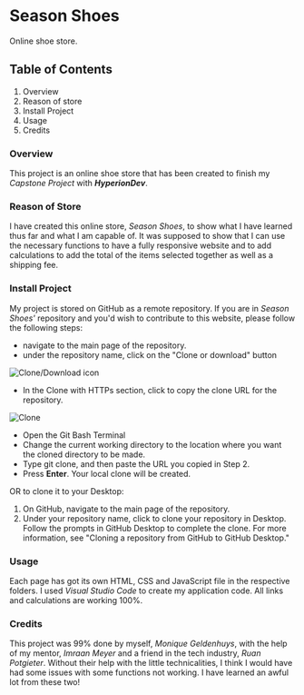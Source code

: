 # Season Shoes
Online shoe store.

## Table of Contents
1. Overview
1. Reason of store
1. Install Project
1. Usage
1. Credits

### Overview
This project is an online shoe store that has been created to finish my _Capstone Project_ with _**HyperionDev**_. 

### Reason of Store
I have created this online store, _Season Shoes_, to show what I have learned thus far and what I am capable of. It was supposed to show that I can use the necessary functions to have a fully responsive website and to add calculations to add the total of the items selected together as well as a shipping fee.

### Install Project
My project is stored on GitHub as a remote repository. If you are in _Season Shoes'_ repository and you'd wish to contribute to this website, please follow the following steps:
  * navigate to the main page of the repository.
  * under the repository name, click on the "Clone or download" button

![Clone/Download icon](https://github-images.s3.amazonaws.com/enterprise/2.13/assets/images/help/repository/clone-repo-clone-url-button.png)
  * In the Clone with HTTPs section, click  to copy the clone URL for the repository.

![Clone](https://github-images.s3.amazonaws.com/enterprise/2.13/assets/images/help/repository/https-url-clone.png)

  * Open the Git Bash Terminal
  * Change the current working directory to the location where you want the cloned directory to be made.
  * Type git clone, and then paste the URL you copied in Step 2.
  * Press **Enter**. Your local clone will be created.
  
 OR
 to clone it to your Desktop:
  1. On GitHub, navigate to the main page of the repository.
  1. Under your repository name, click  to clone your repository in Desktop. Follow the prompts in GitHub Desktop to complete the clone. For more information, see "Cloning a          repository from GitHub to GitHub Desktop."
  
### Usage
Each page has got its own HTML, CSS and JavaScript file in the respective folders. I used _Visual Studio Code_ to create my application code. All links and calculations are working 100%.

### Credits
This project was 99% done by myself, _Monique Geldenhuys_, with the help of my mentor, _Imraan Meyer_ and a friend in the tech industry, _Ruan Potgieter_. Without their help with the little technicalities, I think I would have had some issues with some functions not working. I have learned an awful lot from these two!

